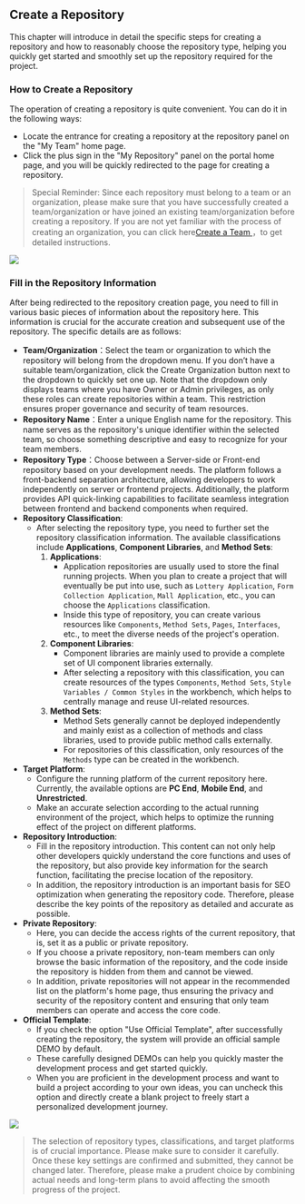 ## Create a Repository

This chapter will introduce in detail the specific steps for creating a repository and how to reasonably choose the repository type, helping you quickly get started and smoothly set up the repository required for the project.

### How to Create a Repository

The operation of creating a repository is quite convenient. You can do it in the following ways:


-   Locate the entrance for creating a repository at the repository panel on the "My Team" home page.
-   Click the plus sign in the "My Repository" panel on the portal home page, and you will be quickly redirected to the page for creating a repository.

> Special Reminder: Since each repository must belong to a team or an organization, please make sure that you have successfully created a team/organization or have joined an existing team/organization before creating a repository. If you are not yet familiar with the process of creating an organization, you can click here[Create a Team ](/portal/create-org)，to get detailed instructions.

![](/portal/create-rep.png)

### Fill in the Repository Information

After being redirected to the repository creation page, you need to fill in various basic pieces of information about the repository here. This information is crucial for the accurate creation and subsequent use of the repository. The specific details are as follows:

-   **Team/Organization**：Select the team or organization to which the repository will belong from the dropdown menu. If you don’t have a suitable team/organization, click the Create Organization button next to the dropdown to quickly set one up. Note that the dropdown only displays teams where you have Owner or Admin privileges, as only these roles can create repositories within a team. This restriction ensures proper governance and security of team resources.
-   **Repository Name**：Enter a unique English name for the repository. This name serves as the repository's unique identifier within the selected team, so choose something descriptive and easy to recognize for your team members.
-   **Repository Type**：Choose between a Server-side or Front-end repository based on your development needs. The platform follows a front-backend separation architecture, allowing developers to work independently on server or frontend projects. Additionally, the platform provides API quick-linking capabilities to facilitate seamless integration between frontend and backend components when required.
- **Repository Classification**:
    - After selecting the repository type, you need to further set the repository classification information. The available classifications include **Applications**, **Component Libraries**, and **Method Sets**:
        1. **Applications**:
            - Application repositories are usually used to store the final running projects. When you plan to create a project that will eventually be put into use, such as `Lottery Application`, `Form Collection Application`, `Mall Application`, etc., you can choose the `Applications` classification.
            - Inside this type of repository, you can create various resources like `Components`, `Method Sets`, `Pages`, `Interfaces`, etc., to meet the diverse needs of the project's operation.
        2. **Component Libraries**:
            - Component libraries are mainly used to provide a complete set of UI component libraries externally.
            - After selecting a repository with this classification, you can create resources of the types `Components`, `Method Sets`, `Style Variables / Common Styles` in the workbench, which helps to centrally manage and reuse UI-related resources.
        3. **Method Sets**:
            - Method Sets generally cannot be deployed independently and mainly exist as a collection of methods and class libraries, used to provide public method calls externally.
            - For repositories of this classification, only resources of the `Methods` type can be created in the workbench.
- **Target Platform**:
    - Configure the running platform of the current repository here. Currently, the available options are **PC End**, **Mobile End**, and **Unrestricted**.
    - Make an accurate selection according to the actual running environment of the project, which helps to optimize the running effect of the project on different platforms.
- **Repository Introduction**:
    - Fill in the repository introduction. This content can not only help other developers quickly understand the core functions and uses of the repository, but also provide key information for the search function, facilitating the precise location of the repository.
    - In addition, the repository introduction is an important basis for SEO optimization when generating the repository code. Therefore, please describe the key points of the repository as detailed and accurate as possible.
- **Private Repository**:
    - Here, you can decide the access rights of the current repository, that is, set it as a public or private repository.
    - If you choose a private repository, non-team members can only browse the basic information of the repository, and the code inside the repository is hidden from them and cannot be viewed.
    - In addition, private repositories will not appear in the recommended list on the platform's home page, thus ensuring the privacy and security of the repository content and ensuring that only team members can operate and access the core code.
- **Official Template**:
    - If you check the option "Use Official Template", after successfully creating the repository, the system will provide an official sample DEMO by default.
    - These carefully designed DEMOs can help you quickly master the development process and get started quickly.
    - When you are proficient in the development process and want to build a project according to your own ideas, you can uncheck this option and directly create a blank project to freely start a personalized development journey. 

![](/portal/create-rep2.png)

> The selection of repository types, classifications, and target platforms is of crucial importance. Please make sure to consider it carefully. Once these key settings are confirmed and submitted, they cannot be changed later. Therefore, please make a prudent choice by combining actual needs and long-term plans to avoid affecting the smooth progress of the project. 
